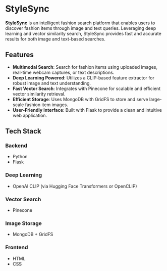 # StyleSync

**StyleSync** is an intelligent fashion search platform that enables users to discover fashion items through image and text queries. Leveraging deep learning and vector similarity search, StyleSync provides fast and accurate results for both image and text-based searches.

## Features

- **Multimodal Search**: Search for fashion items using uploaded images, real-time webcam captures, or text descriptions.
- **Deep Learning Powered**: Utilizes a CLIP-based feature extractor for robust image and text understanding.
- **Fast Vector Search**: Integrates with Pinecone for scalable and efficient vector similarity retrieval.
- **Efficient Storage**: Uses MongoDB with GridFS to store and serve large-scale fashion item images.
- **User-Friendly Interface**: Built with Flask to provide a clean and intuitive web application.

##  Tech Stack

###  Backend
- Python
- Flask

###  Deep Learning
- OpenAI CLIP (via Hugging Face Transformers or OpenCLIP)

###  Vector Search
- Pinecone

###  Image Storage
- MongoDB + GridFS

### Frontend
- HTML
- CSS
